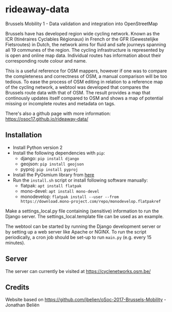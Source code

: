 # rideaway-data
Brussels Mobility 1 - Data validation and integration into OpenStreetMap

Brussels have has developed region wide cycling network. Known as the ICR (Itinéraires Cyclables Régionaux) in French or the GFR (Gewestelijke Fietsroutes) in Dutch, the network aims for fluid and safe journeys spanning all 19 communes of the region. The cycling infrastructure is represented by is open and online map data. Individual routes has information about their corresponding route colour and name. 

This is a useful reference for OSM mappers, however if one was to compare the completeness and correctness of OSM, a manual comparison will be too tedious. To ease the process of OSM editing in relation to a reference map of the cycling network, a webtool was developed that compares the Brussels route data with that of OSM. The result provides a map that continously updates itself compared to OSM and shows a map of potential missing or incomplete routes and metadata on tags. 

There's also a github page with more information: https://osoc17.github.io/rideaway-data/
## Installation
* Install Python version 2
* Install the following dependencies with `pip`:
  - django:  `pip install django`
  - geojson: `pip install geojson`
  - pyproj: `pip install pyproj`
* Install the PyOsmium library from [here](https://github.com/osmcode/pyosmium)
* Run the `install.sh` script or install following software manually:
  - flatpak: `apt install flatpak`
  - mono-devel: `apt install mono-devel`
  - monodevelop: `flatpak install --user --from https://download.mono-project.com/repo/monodevelop.flatpakref`

Make a settings_local.py file containing (sensitive) information to run the Django server. The settings_local.template file can be used as an example.

The webtool can be started by running the Django development server or by setting up a web server like Apache or NGINX. To run the script periodically, a cron job should be set-up to run `main.py` (e.g. every 15 minutes).

## Server
The server can currently be visited at https://cyclenetworks.osm.be/

## Credits
Website based on https://github.com/jbelien/oSoc-2017-Brussels-Mobility - Jonathan Beliën
